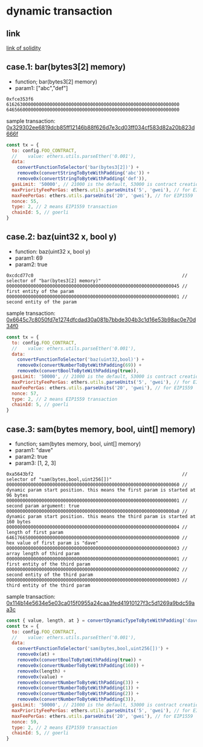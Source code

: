 # dynamic transaction

## link

[link of solidity](https://docs.soliditylang.org/en/latest/abi-spec.html#examples)

## case.1: bar(bytes3[2] memory)

- function; bar(bytes3[2] memory)
- param1: ["abc","def"]

```byte
0xfce353f6
6162630000000000000000000000000000000000000000000000000000000000
6465660000000000000000000000000000000000000000000000000000000000
```

sample transaction: [0x329302ee6819dcb85ff12146b88f626d7e3cd03ff034cf583d82a20b823d666f](https://goerli.etherscan.io/tx/0x329302ee6819dcb85ff12146b88f626d7e3cd03ff034cf583d82a20b823d666f)

```javascript
const tx = {
  to: config.FOO_CONTRACT,
  //    value: ethers.utils.parseEther('0.001'),
  data:
    convertFunctionToSelector('bar(bytes3[2])') +
    remove0x(convertStringToByteWithPadding('abc')) +
    remove0x(convertStringToByteWithPadding('def')),
  gasLimit: '50000', // 21000 is the default, 53000 is contract creation
  maxPriorityFeePerGas: ethers.utils.parseUnits('5', 'gwei'), // for EIP1559
  maxFeePerGas: ethers.utils.parseUnits('20', 'gwei'), // for EIP1559
  nonce: 55,
  type: 2, // 2 means EIP1559 transaction
  chainId: 5, // goerli
}
```

## case.2: baz(uint32 x, bool y)

- function: baz(uint32 x, bool y)
- param1: 69
- param2: true

```byte
0xcdcd77c0                                                       // selector of "bar(bytes3[2] memory)"
0000000000000000000000000000000000000000000000000000000000000045 // first entity of the param
0000000000000000000000000000000000000000000000000000000000000001 // second entity of the param
```

sample transaction: [0x6645c7c8050fd7e1274dfcdad30a081b7bbde304b3c1d16e53b98ac0e70d34f0](https://goerli.etherscan.io/tx/0x6645c7c8050fd7e1274dfcdad30a081b7bbde304b3c1d16e53b98ac0e70d34f0)

```javascript
const tx = {
  to: config.FOO_CONTRACT,
  //    value: ethers.utils.parseEther('0.001'),
  data:
    convertFunctionToSelector('baz(uint32,bool)') +
    remove0x(convertNumberToByteWithPadding(69)) +
    remove0x(convertBoolToByteWithPadding(true)),
  gasLimit: '50000', // 21000 is the default, 53000 is contract creation
  maxPriorityFeePerGas: ethers.utils.parseUnits('5', 'gwei'), // for EIP1559
  maxFeePerGas: ethers.utils.parseUnits('20', 'gwei'), // for EIP1559
  nonce: 57,
  type: 2, // 2 means EIP1559 transaction
  chainId: 5, // goerli
}
```

## case.3: sam(bytes memory, bool, uint[] memory)

- function; sam(bytes memory, bool, uint[] memory)
- param1: "dave"
- param2: true
- param3: [1, 2, 3]

```byte
0xa5643bf2                                                       // selector of "sam(bytes,bool,uint256[])"
0000000000000000000000000000000000000000000000000000000000000060 // dynamic param start position. this means the first param is started at 96 bytes
0000000000000000000000000000000000000000000000000000000000000001 // second param argument: true
00000000000000000000000000000000000000000000000000000000000000a0 // dynamic param start position. this means the third param is started at 160 bytes
0000000000000000000000000000000000000000000000000000000000000004 // length of first param
6461766500000000000000000000000000000000000000000000000000000000 // hex value of first param is "dave"
0000000000000000000000000000000000000000000000000000000000000003 // array length of third param
0000000000000000000000000000000000000000000000000000000000000001 // first entity of the third param
0000000000000000000000000000000000000000000000000000000000000002 // second entity of the third param
0000000000000000000000000000000000000000000000000000000000000003 // third entity of the third param
```

sample transaction: [0x114b14e5634e5e03ca015f0955a24caa3fed41910127f3c5d1269a9bdc59aa3c](https://goerli.etherscan.io/tx/0x114b14e5634e5e03ca015f0955a24caa3fed41910127f3c5d1269a9bdc59aa3c)

```javascript
const { value, length, at } = convertDynamicTypeToByteWithPadding('dave', 96)
const tx = {
  to: config.FOO_CONTRACT,
  //    value: ethers.utils.parseEther('0.001'),
  data:
    convertFunctionToSelector('sam(bytes,bool,uint256[])') +
    remove0x(at) +
    remove0x(convertBoolToByteWithPadding(true)) +
    remove0x(convertNumberToByteWithPadding(160)) +
    remove0x(length) +
    remove0x(value) +
    remove0x(convertNumberToByteWithPadding(3)) +
    remove0x(convertNumberToByteWithPadding(1)) +
    remove0x(convertNumberToByteWithPadding(2)) +
    remove0x(convertNumberToByteWithPadding(3)),
  gasLimit: '50000', // 21000 is the default, 53000 is contract creation
  maxPriorityFeePerGas: ethers.utils.parseUnits('5', 'gwei'), // for EIP1559
  maxFeePerGas: ethers.utils.parseUnits('20', 'gwei'), // for EIP1559
  nonce: 59,
  type: 2, // 2 means EIP1559 transaction
  chainId: 5, // goerli
}
```
